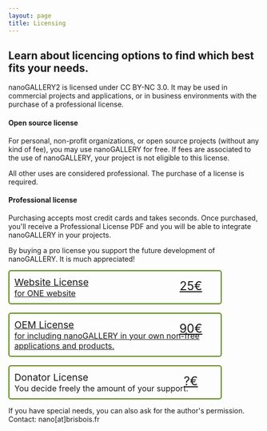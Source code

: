```yaml
---
layout: page
title: Licensing
---
```


## Learn about licencing options to find which best fits your needs.

nanoGALLERY2 is licensed under CC BY-NC 3.0. It may be used in commercial projects and applications, or in business environments with the purchase of a professional license.

#### Open source license
For personal, non-profit organizations, or open source projects (without any kind of fee), you may use nanoGALLERY for free. If fees are associated to the use of nanoGALLERY, your project is not eligible to this license.

All other uses are considered professional. The purchase of a license is required. 

#### Professional license
Purchasing accepts most credit cards and takes seconds. Once purchased, you'll receive a Professional License PDF and you will be able to integrate nanoGALLERY in your projects.

By buying a pro license you support the future development of nanoGALLERY. It is much appreciated!

<div style="border: 2px solid #54840C;border-radius: 5px;position:relative;padding:10px;width:80%;">
  <div style="display:blocks;">
    <a href="https://www.paypal.com/cgi-bin/webscr?cmd=_s-xclick&hosted_button_id=TR6MVMB9FFBXL">
    <span style="font-size:1.2rem;">Website License</span>
    <span style="font-size:1.0rem;"><br>for ONE website</span>
    </a>
  </div>
  <div style="font-size:1.5rem;color:#54840C;width:120px;text-align:center;position:absolute;right:0;top:0;height:100%;line-height:60px;">
    <a href="https://www.paypal.com/cgi-bin/webscr?cmd=_s-xclick&hosted_button_id=TR6MVMB9FFBXL">25€</a>
  </div>
</div>
<br>
<div style="border: 2px solid #54840C;border-radius: 5px;position:relative;padding:10px;width:80%;">
  <div style="display:blocks;">
    <a href="https://www.paypal.com/cgi-bin/webscr?cmd=_s-xclick&hosted_button_id=76ATCDDEA32GG">
    <span style="font-size:1.2rem;">OEM License</span>
    <span style="font-size:1.0rem;"><br>for including nanoGALLERY in your own non-free applications and products.</span>
    </a>
  </div>
  <div style="font-size:1.5rem;color:#54840C;width:120px;text-align:center;position:absolute;right:0;top:0;height:100%;line-height:60px;">
    <a href="https://www.paypal.com/cgi-bin/webscr?cmd=_s-xclick&hosted_button_id=76ATCDDEA32GG">90€</a>
  </div>
</div>
<br>
<div style="border: 2px solid #54840C;border-radius: 5px;position:relative;padding:10px;width:80%;">
  <div style="display:blocks;">
    <span style="font-size:1.2rem;">Donator License</span>
    <span style="font-size:1.0rem;"><br>You decide freely the amount of your support.</span>
  </div>
  <div style="font-size:1.5rem;color:#54840C;width:120px;text-align:center;position:absolute;right:0;top:0;height:100%;line-height:60px;">
    <a href="https://www.paypal.com/cgi-bin/webscr?cmd=_s-xclick&hosted_button_id=RLEB2V7XHD2C4">?€</a>
  </div>
</div> 



If you have special needs, you can also ask for the author's permission. Contact: nano[at]brisbois.fr
